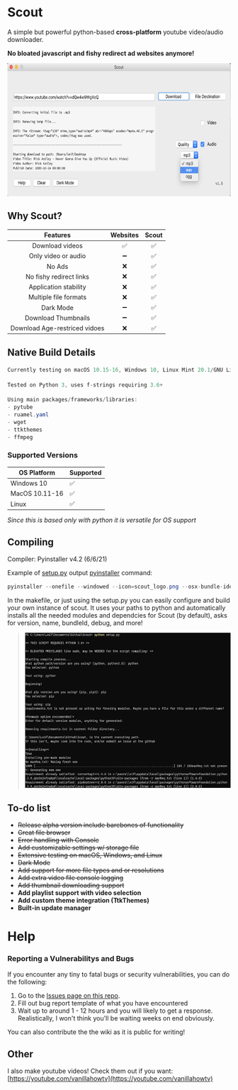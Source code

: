 # Scout

A simple but powerful python-based __cross-platform__ youtube video/audio downloader.

**No bloated __javascript__ and __fishy__ redirect ad websites anymore!**

<img src="https://github.com/leifadev/scout/blob/main/doc/images/DEMO.png" alt="Demo" height="300" width="670"/>

## Why Scout?
|              Features             	|      Websites      	|        Scout       |
|:---------------------------------:	|:------------------:	|:------------------:|
| Download videos                   	| :white_check_mark: 	| :white_check_mark: |
| Only  video  or audio             	|          ➖        	| :white_check_mark:|
| No Ads                            	|          ❌         	| :white_check_mark:|
| No fishy redirect links            	|          ❌         	| :white_check_mark:|
|       Application stability       	|          ❌         	| :white_check_mark:|
| Multiple file formats               |          ❌     	    | :white_check_mark:|
|         Dark Mode       	          |         ➖   	      | :white_check_mark:|
|       Download Thumbnails         	|         ➖         	| :white_check_mark:|
|   Download Age-restriced vidoes 	|         ❌         	| :white_check_mark:|


## Native Build Details
```cs
Currently testing on macOS 10.15-16, Windows 10, Linux Mint 20.1/GNU Linux

Tested on Python 3, uses f-strings requiring 3.6+

Using main packages/frameworks/libraries:
- pytube
- ruamel.yaml
- wget
- ttkthemes
- ffmpeg
```

### Supported Versions

| OS Platform | Supported   |
| ------- | ------------------|
| Windows 10 | :white_check_mark:|
| MacOS 10.11-16 | :white_check_mark: |
| Linux   | :white_check_mark: |

*Since this is based only with python it is versatile for OS support*

## Compiling
Compiler: Pyinstaller v4.2 (6/6/21)

Example of [setup.py](https://github.com/leifadev/scout/blob/main/setup.py) output [pyinstaller](https://www.pyinstaller.org/) command:
```cs
pyinstaller --onefile --windowed --icon=scout_logo.png --osx-bundle-identifier="com.leifadev.scout" -n="Scout" scout.py
```
In the makefile, or just using the setup.py you can easily configure and build your own instance of scout. It uses your paths to python and automatically installs all the needed modules and dependcies for Scout (by default), asks for version, name, bundleId, debug, and more!


> <img src="https://github.com/leifadev/scout/blob/main/doc/images/compile%20example.png" alt="Example" height="350" width="560"/>



 ## To-do list
- ~~Release alpha version include barebones of functionality~~
- ~~Great file browser~~
- ~~Error handling with Console~~
- ~~Add customizable settings w/ storage file~~
- ~~Extensive testing on macOS, Windows, and Linux~~
- ~~Dark Mode~~
- ~~Add support for more file types and or resolutions~~
- ~~Add extra video file console logging~~
- ~~Add thumbnail downloading  support~~
- **Add playlist support with video selection**
- **Add custom theme integration (TtkThemes)**
- **Built-in update manager**


# Help

### Reporting a Vulnerabilitys and Bugs

If you encounter any tiny to fatal bugs or security vulnerabilities, you can do the following:

1. Go to the [Issues page on this repo](https://github.com/leifadev/scout/issues).
2. Fill out bug report template of what you have encountered
3. Wait up to around 1 - 12 hours and you will likely to get a response. Realistically, I won't think you'll be waiting weeks on end obviously.

You can also contribute the the wiki as it is public for writing!

## Other
I also make youtube videos! Check them out if you want:
[https://youtube.com/vanillahowtv](https://youtube.com/vanillahowtv)
